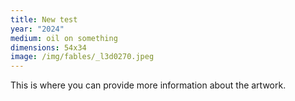 ```yaml
---
title: New test
year: "2024"
medium: oil on something
dimensions: 54x34
image: /img/fables/_l3d0270.jpeg
---
```

This is where you can provide more information about the artwork.
